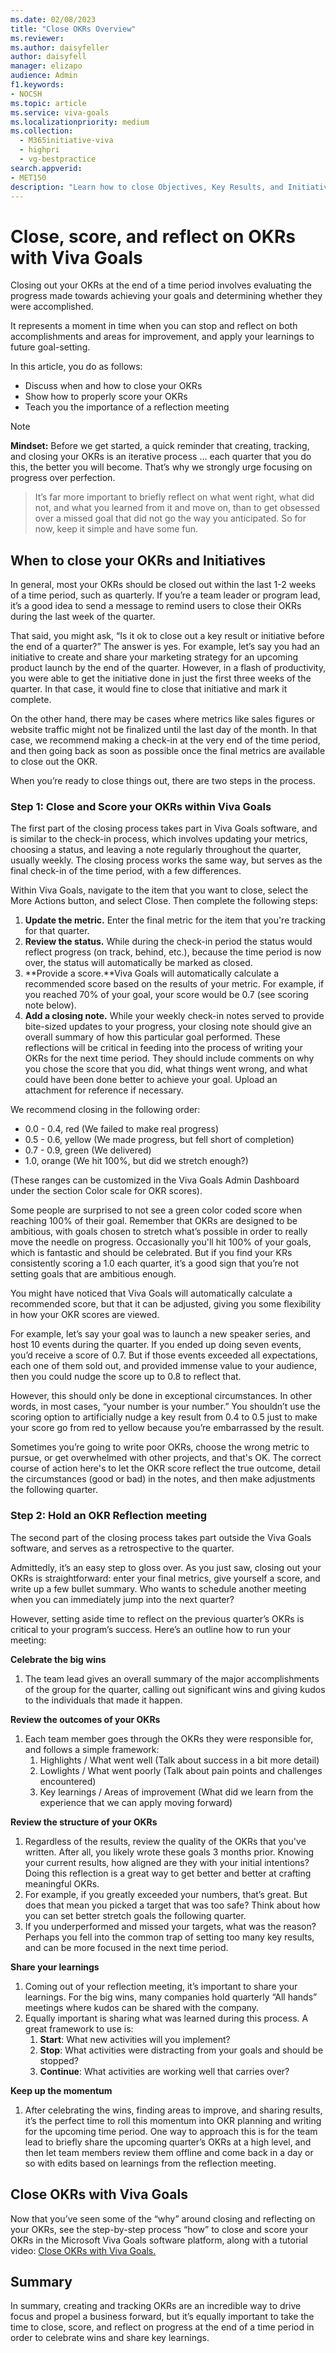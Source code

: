 ```yaml
---
ms.date: 02/08/2023
title: "Close OKRs Overview"
ms.reviewer: 
ms.author: daisyfeller
author: daisyfell
manager: elizapo
audience: Admin
f1.keywords:
- NOCSH
ms.topic: article
ms.service: viva-goals
ms.localizationpriority: medium
ms.collection:
  - M365initiative-viva
  - highpri
  - vg-bestpractice
search.appverid:
- MET150
description: "Learn how to close Objectives, Key Results, and Initiatives for a healthy OKR program."
---
```


# Close, score, and reflect on OKRs with Viva Goals

Closing out your OKRs at the end of a time period involves evaluating the progress made towards achieving your goals and determining whether they were accomplished.  

It represents a moment in time when you can stop and reflect on both accomplishments and areas for improvement, and apply your learnings to future goal-setting.

In this article, you do as follows:

- Discuss when and how to close your OKRs  
- Show how to properly score your OKRs
- Teach you the importance of a reflection meeting

> [!NOTE]
> **Mindset:**  Before we get started, a quick reminder that creating, tracking, and closing your OKRs is an iterative process ... each quarter that you do this, the better you will become. That’s why we strongly urge focusing on progress over perfection.  

> It’s far more important to briefly reflect on what went right, what did not, and what you learned from it and move on, than to get obsessed over a missed goal that did not go the way you anticipated. So for now, keep it simple and have some fun.  

## When to close your OKRs and Initiatives

In general, most your OKRs should be closed out within the last 1-2 weeks of a time period, such as quarterly. If you’re a team leader or program lead, it’s a good idea to send a message to remind users to close their OKRs during the last week of the quarter.

That said, you might ask, “Is it ok to close out a key result or initiative before the end of a quarter?” The answer is yes. For example, let’s say you had an initiative to create and share your marketing strategy for an upcoming product launch by the end of the quarter. However, in a flash of productivity, you were able to get the initiative done in just the first three weeks of the quarter. In that case, it would fine to close that initiative and mark it complete.  

On the other hand, there may be cases where metrics like sales figures or website traffic might not be finalized until the last day of the month. In that case, we recommend making a check-in at the very end of the time period, and then going back as soon as possible once the final metrics are available to close out the OKR.

When you’re ready to close things out, there are two steps in the process.

### Step 1: Close and Score your OKRs within Viva Goals

The first part of the closing process takes part in Viva Goals software, and is similar to the check-in process, which involves updating your metrics, choosing a status, and leaving a note regularly throughout the quarter, usually weekly. The closing process works the same way, but serves as the final check-in of the time period, with a few differences.  

Within Viva Goals, navigate to the item that you want to close, select the More Actions button, and select Close. Then complete the following steps:

1. **Update the metric.** Enter the final metric for the item that you're tracking for that quarter.
1. **Review the status.** While during the check-in period the status would reflect progress (on track, behind, etc.), because the time period is now over, the status will automatically be marked as closed.
1. **Provide a score.**Viva Goals will automatically calculate a recommended score based on the results of your metric. For example, if you reached 70% of your goal, your score would be 0.7 (see scoring note below).
1. **Add a closing note.** While your weekly check-in notes served to provide bite-sized updates to your progress, your closing note should give an overall summary of how this particular goal performed. These reflections will be critical in feeding into the process of writing your OKRs for the next time period. They should include comments on why you chose the score that you did, what things went wrong, and what could have been done better to achieve your goal. Upload an attachment for reference if necessary.

We recommend closing in the following order:

- 0.0 - 0.4, red (We failed to make real progress)
- 0.5 - 0.6, yellow (We made progress, but fell short of completion)
- 0.7 - 0.9, green (We delivered)
- 1.0, orange (We hit 100%, but did we stretch enough?)

(These ranges can be customized in the Viva Goals Admin Dashboard under the section Color scale for OKR scores).

Some people are surprised to not see a green color coded score when reaching 100% of their goal. Remember that OKRs are designed to be ambitious, with goals chosen to stretch what’s possible in order to really move the needle on progress. Occasionally you'll hit 100% of your goals, which is fantastic and should be celebrated. But if you find your KRs consistently scoring a 1.0 each quarter, it’s a good sign that you’re not setting goals that are ambitious enough.

You might have noticed that Viva Goals will automatically calculate a recommended score, but that it can be adjusted, giving you some flexibility in how your OKR scores are viewed.

For example, let’s say your goal was to launch a new speaker series, and host 10 events during the quarter. If you ended up doing seven events, you’d receive a score of 0.7. But if those events exceeded all expectations, each one of them sold out, and provided immense value to your audience, then you could nudge the score up to 0.8 to reflect that.  

However, this should only be done in exceptional circumstances. In other words, in most cases, “your number is your number.” You shouldn’t use the scoring option to artificially nudge a key result from 0.4 to 0.5 just to make your score go from red to yellow because you’re embarrassed by the result.

Sometimes you’re going to write poor OKRs, choose the wrong metric to pursue, or get overwhelmed with other projects, and that's OK. The correct course of action here's to let the OKR score reflect the true outcome, detail the circumstances (good or bad) in the notes, and then make adjustments the following quarter.

### Step 2: Hold an OKR Reflection meeting

The second part of the closing process takes part outside the Viva Goals software, and serves as a retrospective to the quarter.

Admittedly, it’s an easy step to gloss over. As you just saw, closing out your OKRs is straightforward: enter your final metrics, give yourself a score, and write up a few bullet summary. Who wants to schedule another meeting when you can immediately jump into the next quarter?

However, setting aside time to reflect on the previous quarter’s OKRs is critical to your program’s success. Here’s an outline how to run your meeting:

**Celebrate the big wins**

1. The team lead gives an overall summary of the major accomplishments of the group for the quarter, calling out significant wins and giving kudos to the individuals that made it happen.  

**Review the outcomes of your OKRs**

1. Each team member goes through the OKRs they were responsible for, and follows a simple framework:
    1. Highlights / What went well (Talk about success in a bit more detail)
    1. Lowlights / What went poorly (Talk about pain points and challenges encountered)
    1. Key learnings / Areas of improvement (What did we learn from the experience that we can apply moving forward)

**Review the structure of your OKRs**

1. Regardless of the results, review the quality of the OKRs that you've written. After all, you likely wrote these goals 3 months prior. Knowing your current results, how aligned are they with your initial intentions? Doing this reflection is a great way to get better and better at crafting meaningful OKRs.
1. For example, if you greatly exceeded your numbers, that’s great. But does that mean you picked a target that was too safe? Think about how you can set better stretch goals the following quarter.
1. If you underperformed and missed your targets, what was the reason? Perhaps you fell into the common trap of setting too many key results, and can be more focused in the next time period.

**Share your learnings**  

1. Coming out of your reflection meeting, it’s important to share your learnings. For the big wins, many companies hold quarterly “All hands” meetings where kudos can be shared with the company.
1. Equally important is sharing what was learned during this process. A great framework to use is:
    1. **Start**: What new activities will you implement?
    1. **Stop**: What activities were distracting from your goals and should be stopped?
    1. **Continue**: What activities are working well that carries over?  

**Keep up the momentum**

1. After celebrating the wins, finding areas to improve, and sharing results, it’s the perfect time to roll this momentum into OKR planning and writing for the upcoming time period. One way to approach this is for the team lead to briefly share the upcoming quarter’s OKRs at a high level, and then let team members review them offline and come back in a day or so with edits based on learnings from the reflection meeting.

## Close OKRs with Viva Goals

Now that you’ve seen some of the “why” around closing and reflecting on your OKRs, see the step-by-step process “how” to close and score your OKRs in the Microsoft Viva Goals software platform, along with a tutorial video: [Close OKRs with Viva Goals.](https://support.microsoft.com/en-us/topic/close-okrs-with-viva-goals-c0d9f91e-22e6-48ea-ba3a-23ebe7f059d8)

## Summary

In summary, creating and tracking OKRs are an incredible way to drive focus and propel a business forward, but it’s equally important to take the time to close, score, and reflect on progress at the end of a time period in order to celebrate wins and share key learnings.
